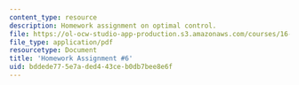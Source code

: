 ```yaml
---
content_type: resource
description: Homework assignment on optimal control.
file: https://ol-ocw-studio-app-production.s3.amazonaws.com/courses/16-323-principles-of-optimal-control-spring-2008/bddede775e7aded443ceb0db7bee8e6f_assn6.pdf
file_type: application/pdf
resourcetype: Document
title: 'Homework Assignment #6'
uid: bddede77-5e7a-ded4-43ce-b0db7bee8e6f
---
```

